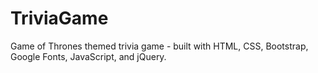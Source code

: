 # TriviaGame


Game of Thrones themed trivia game - built with HTML, CSS, Bootstrap, Google Fonts, JavaScript, and jQuery.


